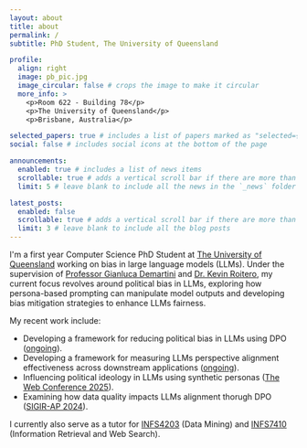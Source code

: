 ```yaml
---
layout: about
title: about
permalink: /
subtitle: PhD Student, The University of Queensland

profile:
  align: right
  image: pb_pic.jpg
  image_circular: false # crops the image to make it circular
  more_info: >
    <p>Room 622 - Building 78</p>
    <p>The University of Queensland</p>
    <p>Brisbane, Australia</p>

selected_papers: true # includes a list of papers marked as "selected={true}"
social: false # includes social icons at the bottom of the page

announcements:
  enabled: true # includes a list of news items
  scrollable: true # adds a vertical scroll bar if there are more than 3 news items
  limit: 5 # leave blank to include all the news in the `_news` folder

latest_posts:
  enabled: false
  scrollable: true # adds a vertical scroll bar if there are more than 3 new posts items
  limit: 3 # leave blank to include all the blog posts
---
```


I'm a first year Computer Science PhD Student at [The University of Queensland](https://www.uq.edu.au/) working on bias in large language models (LLMs). Under the supervision of [Professor Gianluca Demartini](https://www.gianlucademartini.net/) and [Dr. Kevin Roitero](https://kevinroitero.com/), my current focus revolves around political bias in LLMs, exploring how persona-based prompting can manipulate model outputs and developing bias mitigation strategies to enhance LLMs fairness.

My recent work include:
- Developing a framework for reducing political bias in LLMs using DPO (<u>ongoing</u>).
- Developing a framework for measuring LLMs perspective alignment effectiveness across downstream applications (<u>ongoing</u>).
- Influencing political ideology in LLMs using synthetic personas ([The Web Conference 2025](https://dl.acm.org/doi/abs/10.1145/3701716.3715578)).
- Examining how data quality impacts LLMs alignment thorugh DPO ([SIGIR-AP 2024](https://dl.acm.org/doi/10.1145/3673791.3698411)).

I currently also serve as a tutor for [INFS4203](https://programs-courses.uq.edu.au/course.html?course_code=INFS4203) (Data Mining) and [INFS7410](https://programs-courses.uq.edu.au/course.html?course_code=INFS7410) (Information Retrieval and Web Search).